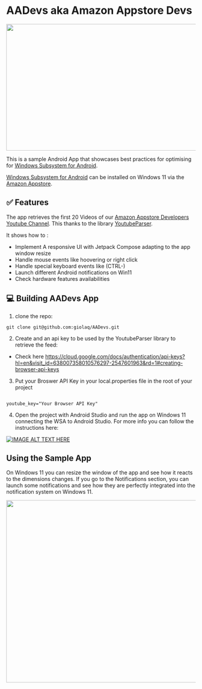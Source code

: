 AADevs aka Amazon Appstore Devs
=============================

<img src="https://github.com/giolaq/AADevs/blob/main/gifs/aadevsui.gif" width="640" height="336" />

This is a sample Android App that showcases best practices for optimising for [Windows Subsystem for Android](https://learn.microsoft.com/en-us/windows/android/wsa/).

[Windows Subsystem for Android](https://learn.microsoft.com/en-us/windows/android/wsa/) can be installed on Windows 11 via the [Amazon Appstore](https://developer.amazon.com/apps-and-games/appstore-on-windows-11).

## ✅ Features

The app retrieves the first 20 Videos of our [Amazon Appstore Developers Youtube Channel](https://www.youtube.com/c/AmazonAppstoreDevelopers). This thanks to the library [YoutubeParser](https://github.com/prof18/YoutubeParser).

It shows how to :
- Implement A responsive UI with Jetpack Compose adapting to the app window resize
- Handle mouse events like hoovering or right click
- Handle special keyboard events like (CTRL-<Key>)
- Launch different Android notifications on Win11
- Check hardware features availabilities

## 💻 Building AADevs App

1. clone the repo:

`git clone git@github.com:giolaq/AADevs.git`

2. Create and an api key to be used by the YoutubeParser library to retrieve the feed:
  * Check here https://cloud.google.com/docs/authentication/api-keys?hl=en&visit_id=638007358010576297-2547601963&rd=1#creating-browser-api-keys
3. Put your Broswer API Key in your local.properties file in the root of your project

```

youtube_key="Your Browser API Key"

```

4. Open the project with Android Studio and run the app on Windows 11 connecting the WSA to Android Studio. For more info you can follow the instructions here:

[![IMAGE ALT TEXT HERE](https://img.youtube.com/vi/z_ehadkRyzY/0.jpg)](https://www.youtube.com/watch?v=z_ehadkRyzY)


## Using the Sample App

On Windows 11 you can resize the window of the app and see how it reacts to the dimensions changes.
If you go to the Notifications section, you can launch some notifications and see how they are perfectly integrated into the notification
system on Windows 11.

<img src="https://github.com/giolaq/AADevs/blob/main/gifs/notifications.gif" width="640" height="484" />
